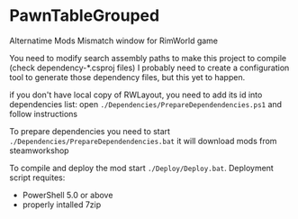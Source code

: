 # PawnTableGrouped
Alternatime Mods Mismatch window for RimWorld game

You need to modify search assembly paths to make this project to compile (check dependency-*.csproj files)
I probably need to create a configuration tool to generate those dependency files, but this yet to happen.

if you don't have local copy of RWLayout, you need to add its id into dependencies list:
open `./Dependencies/PrepareDependendencies.ps1` and follow instructions


To prepare dependencies you need to start 
`./Dependencies/PrepareDependendencies.bat`
it will download mods from steamworkshop

To compile and deploy the mod start `./Deploy/Deploy.bat`.
Deployment script requites:
- PowerShell 5.0 or above
- properly intalled 7zip
